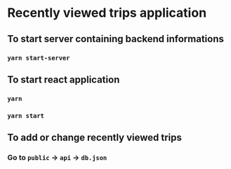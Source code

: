 # Recently viewed trips application

## To start server containing backend informations

### `yarn start-server`

## To start react application

### `yarn`

### `yarn start`

## To add or change recently viewed trips

### Go to `public` -> `api` -> `db.json`